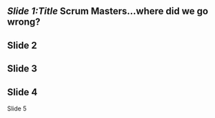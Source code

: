 _Slide 1:Title_
Scrum Masters...where did we go wrong?
---
Slide 2
---
Slide 3
---
Slide 4
---
Slide 5
